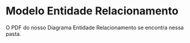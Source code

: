 # Modelo Entidade Relacionamento

O PDF do nosso Diagrama Entidade Relacionamento se encontra nessa pasta.